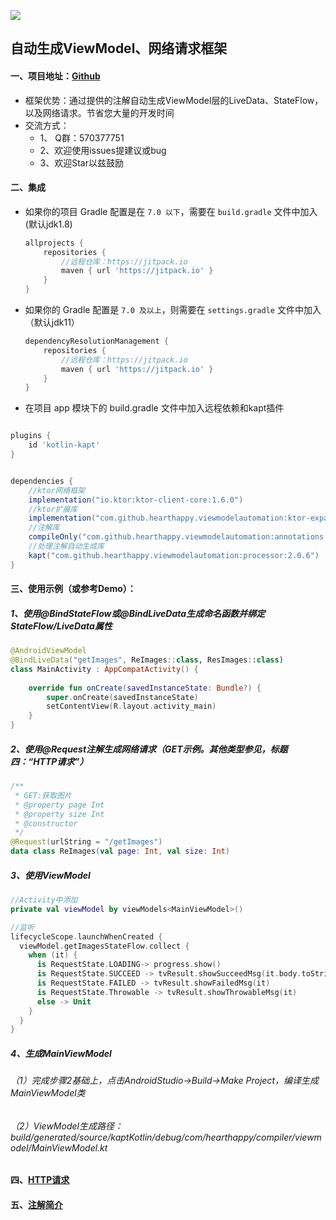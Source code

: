 [![](https://jitpack.io/v/HeartHappy/viewmodelautomation.svg)](https://jitpack.io/#HeartHappy/viewmodelautomation)

## 自动生成ViewModel、网络请求框架

#### 一、项目地址：[Github](https://github.com/HeartHappy/ViewModelAutomation)

- 框架优势：通过提供的注解自动生成ViewModel层的LiveData、StateFlow，以及网络请求。节省您大量的开发时间
- 交流方式： 
   -   1、 Q群：570377751
   -   2、欢迎使用issues提建议或bug
   -   3、欢迎Star以兹鼓励

  

#### 二、集成

- 如果你的项目 Gradle 配置是在 `7.0 以下`，需要在 `build.gradle` 文件中加入(默认jdk1.8)

  ```groovy
  allprojects {
      repositories {
          //远程仓库：https://jitpack.io
          maven { url 'https://jitpack.io' }
      }
  }
  ```

- 如果你的 Gradle 配置是 `7.0 及以上`，则需要在 `settings.gradle` 文件中加入（默认jdk11）

  ```groovy
  dependencyResolutionManagement {
      repositories {
          //远程仓库：https://jitpack.io
          maven { url 'https://jitpack.io' }
      }
  }
  ```
- 在项目 app 模块下的 build.gradle 文件中加入远程依赖和kapt插件
```groovy

plugins {
    id 'kotlin-kapt'
}


dependencies {
    //ktor网络框架
    implementation("io.ktor:ktor-client-core:1.6.0")
    //ktor扩展库
    implementation("com.github.hearthappy.viewmodelautomation:ktor-expand:2.0.6")
    //注解库
    compileOnly("com.github.hearthappy.viewmodelautomation:annotations:2.0.6")
    //处理注解自动生成库
    kapt("com.github.hearthappy.viewmodelautomation:processor:2.0.6")
}
```



#### 三、使用示例（或参考Demo）：

##### 1、使用@BindStateFlow或@BindLiveData生成命名函数并绑定StateFlow/LiveData属性

```kotlin
@AndroidViewModel
@BindLiveData("getImages", ReImages::class, ResImages::class)
class MainActivity : AppCompatActivity() {
 
    override fun onCreate(savedInstanceState: Bundle?) {
        super.onCreate(savedInstanceState)
        setContentView(R.layout.activity_main)
    }
}
```

##### 2、使用@Request注解生成网络请求（GET示例。其他类型参见，标题四：“HTTP请求”）

```kotlin
/**
 * GET:获取图片
 * @property page Int
 * @property size Int
 * @constructor
 */
@Request(urlString = "/getImages")
data class ReImages(val page: Int, val size: Int)
```

##### 3、使用ViewModel

```kotlin
//Activity中添加
private val viewModel by viewModels<MainViewModel>()

//监听
lifecycleScope.launchWhenCreated {
  viewModel.getImagesStateFlow.collect {
    when (it) {
      is RequestState.LOADING-> progress.show()
      is RequestState.SUCCEED -> tvResult.showSucceedMsg(it.body.toString())
      is RequestState.FAILED -> tvResult.showFailedMsg(it)
      is RequestState.Throwable -> tvResult.showThrowableMsg(it)
      else -> Unit
    }
  }
}
```

##### 4、生成MainViewModel

###### （1）完成步骤2基础上，点击AndroidStudio->Build->Make Project，编译生成MainViewModel类

###### （2）ViewModel生成路径：build/generated/source/kaptKotlin/debug/com/hearthappy/compiler/viewmodel/MainViewModel.kt


#### 四、[HTTP请求](https://github.com/HeartHappy/ViewModelAutomation/blob/2.0.3/HTTP.md)

#### 五、[注解简介](https://github.com/HeartHappy/ViewModelAutomation/blob/2.0.3/Annotation.md)








